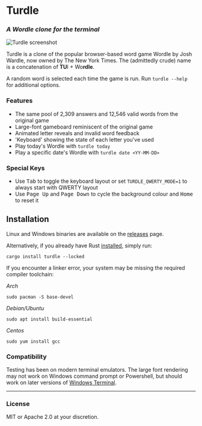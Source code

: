 # Turdle
### _A Wordle clone for the terminal_

![Turdle screenshot](https://files.catbox.moe/ijnh30.png)

Turdle is a clone of the popular browser-based word game Wordle by Josh Wardle, now owned by The New York Times. The (admittedly crude) name is a concatenation of **TU**I + Wo**rdle**.

A random word is selected each time the game is run. Run `turdle --help` for additional options.

### Features
* The same pool of 2,309 answers and 12,546 valid words from the original game
* Large-font gameboard reminiscent of the original game
* Animated letter reveals and invalid word feedback
* 'Keyboard' showing the state of each letter you've used
* Play today's Wordle with `turdle today`
* Play a specific date's Wordle with `turdle date <YY-MM-DD>`

### Special Keys
* Use <kbd>Tab</kbd> to toggle the keyboard layout or set `TURDLE_QWERTY_MODE=1` to always start with QWERTY layout
* Use <kbd>Page Up</kbd> and <kbd>Page Down</kbd> to cycle the background colour and <kbd>Home</kbd> to reset it

## Installation
Linux and Windows binaries are available on the [releases](https://github.com/weiteck/turdle/releases) page.

Alternatively, if you already have Rust [installed](https://rustup.rs), simply run:
```
cargo install turdle --locked
```
If you encounter a linker error, your system may be missing the required compiler toolchain:

_Arch_
```
sudo pacman -S base-devel
```

_Debian/Ubuntu_
```
sudo apt install build-essential
```

_Centos_
```
sudo yum install gcc
````

### Compatibility
Testing has been on modern terminal emulators. The large font rendering may not work on Windows command prompt or Powershell, but should work on later versions of [Windows Terminal](https://github.com/microsoft/terminal).

---
### License
MIT or Apache 2.0 at your discretion.
